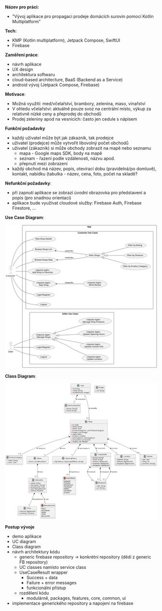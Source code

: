 **Název pro práci:**

- "Vývoj aplikace pro propagaci prodeje domácích surovin pomocí Kotlin Multiplatform"

**Tech:**

- KMP (Kotlin multiplatform), Jetpack Compose, SwiftUI
- Firebase

**Zaměření práce**:

- návrh aplikace
- UX design
- architektura softwaru
- cloud-based architecture, BaaS (Backend as a Service)
- android vývoj (Jetpack Compose, Firebase)

**Motivace**:

- Možná využití: med/včelařství, brambory, zelenina, maso, vinařství
- V ohledu včelařství: aktuálně pouze svoz na centrální místo, výkup za relativně nízké ceny a
  přeprodej do obchodů
- Prodej zeleniny apod na vesnicích: často jen cedule s nápisem

**Funkční požadavky**

- každý uživatel může být jak zákazník, tak prodejce
- uživatel (prodejce) může vytvořit libovolný počet obchodů
- uživatel (zákazník) si může obchody zobrazit na mapě nebo seznamu
    - mapa - Google maps SDK, body na mapě
    - seznam - řazení podle vzdálenosti, názvu apod.
    - přepnutí mezi zobrazení
- každý obchod má název, popis, otevírací dobu (pravidelná/po domluvě), kontakt, nabídku (tabulka -
  název, cena, foto, počet na skladě?

**Nefunkční požadavky**:

- při zapnutí aplikace se zobrazí úvodní obrazovka pro představení a popis (pro snadnou orientaci)
- aplikace bude využívat cloudové služby: Firebase Auth, Firebase Firestore, ...

**Use Case Diagram**:

![Use Case](docs/diagram-img/use_case_diagram.svg)

**Class Diagram**:

![Class Diagram](docs/diagram-img/class.svg)

**Postup vývoje**

- demo aplikace
- UC diagram
- Class diagram
- návrh architektury kódu
    - generic firebase repository -> konkrétní repository (dědí z generic FB repository)
    - UC classes namísto service class
    - UseCaseResult wrapper
        - Success + data
        - Failure + error messages
        - funkcionální přístup
    - rozdělení kódu
        - modulárně, packages, features, core, common, ui
- implementace generického repository a napojení na firebase
